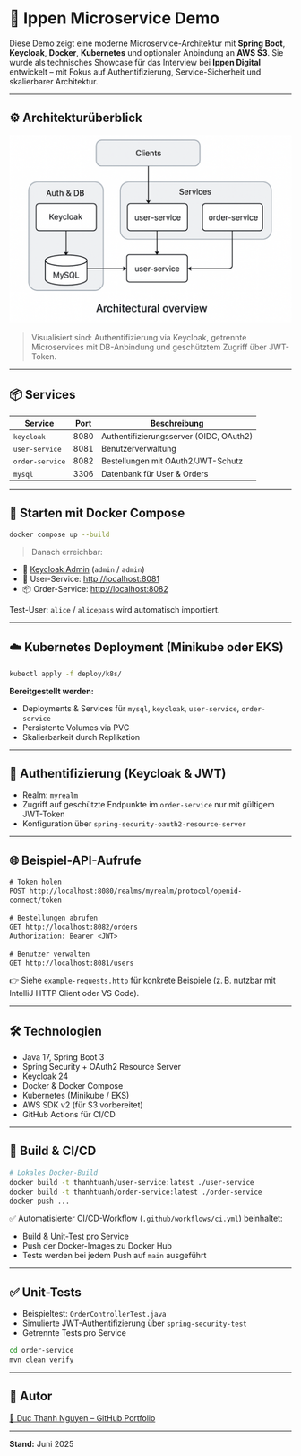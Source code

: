 # 🧩 Ippen Microservice Demo

Diese Demo zeigt eine moderne Microservice-Architektur mit **Spring Boot**, **Keycloak**, **Docker**, **Kubernetes** und optionaler Anbindung an **AWS S3**. Sie wurde als technisches Showcase für das Interview bei **Ippen Digital** entwickelt – mit Fokus auf Authentifizierung, Service-Sicherheit und skalierbarer Architektur.

---

## ⚙️ Architekturüberblick

![Architekturübersicht](./docs/architecture.png)

> Visualisiert sind: Authentifizierung via Keycloak, getrennte Microservices mit DB-Anbindung und geschütztem Zugriff über JWT-Token.

---

## 📦 Services

| Service         | Port | Beschreibung                            |
|-----------------|------|------------------------------------------|
| `keycloak`      | 8080 | Authentifizierungsserver (OIDC, OAuth2) |
| `user-service`  | 8081 | Benutzerverwaltung                      |
| `order-service` | 8082 | Bestellungen mit OAuth2/JWT-Schutz      |
| `mysql`         | 3306 | Datenbank für User & Orders             |

---

## 🚀 Starten mit Docker Compose

```bash
docker compose up --build
````

> Danach erreichbar:

* 🔐 [Keycloak Admin](http://localhost:8080) (`admin` / `admin`)
* 👤 User-Service: [http://localhost:8081](http://localhost:8081)
* 📦 Order-Service: [http://localhost:8082](http://localhost:8082)

Test-User: `alice` / `alicepass` wird automatisch importiert.

---

## ☁️ Kubernetes Deployment (Minikube oder EKS)

```bash
kubectl apply -f deploy/k8s/
```

**Bereitgestellt werden:**

* Deployments & Services für `mysql`, `keycloak`, `user-service`, `order-service`
* Persistente Volumes via PVC
* Skalierbarkeit durch Replikation

---

## 🔐 Authentifizierung (Keycloak & JWT)

* Realm: `myrealm`
* Zugriff auf geschützte Endpunkte im `order-service` nur mit gültigem JWT-Token
* Konfiguration über `spring-security-oauth2-resource-server`

---

## 🌐 Beispiel-API-Aufrufe

```http
# Token holen
POST http://localhost:8080/realms/myrealm/protocol/openid-connect/token

# Bestellungen abrufen
GET http://localhost:8082/orders
Authorization: Bearer <JWT>

# Benutzer verwalten
GET http://localhost:8081/users
```

👉 Siehe `example-requests.http` für konkrete Beispiele (z. B. nutzbar mit IntelliJ HTTP Client oder VS Code).

---

## 🛠️ Technologien

* Java 17, Spring Boot 3
* Spring Security + OAuth2 Resource Server
* Keycloak 24
* Docker & Docker Compose
* Kubernetes (Minikube / EKS)
* AWS SDK v2 (für S3 vorbereitet)
* GitHub Actions für CI/CD

---

## 🔁 Build & CI/CD

```bash
# Lokales Docker-Build
docker build -t thanhtuanh/user-service:latest ./user-service
docker build -t thanhtuanh/order-service:latest ./order-service
docker push ...
```

✅ Automatisierter CI/CD-Workflow (`.github/workflows/ci.yml`) beinhaltet:

* Build & Unit-Test pro Service
* Push der Docker-Images zu Docker Hub
* Tests werden bei jedem Push auf `main` ausgeführt

---

## ✅ Unit-Tests

* Beispieltest: `OrderControllerTest.java`
* Simulierte JWT-Authentifizierung über `spring-security-test`
* Getrennte Tests pro Service

```bash
cd order-service
mvn clean verify
```

---

## 👤 Autor

[🔗 Duc Thanh Nguyen – GitHub Portfolio](https://github.com/thanhtuanh/bewerbung)

---

**Stand:** Juni 2025

```
